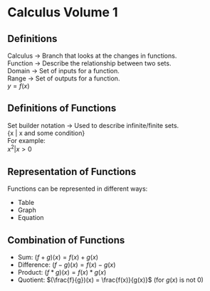 # Calculus Volume 1

## Definitions

Calculus -> Branch that looks at the changes in functions.  
Function -> Describe the relationship between two sets.  
Domain -> Set of inputs for a function.  
Range -> Set of outputs for a function.  
$y = f(x)$  

## Definitions of Functions

Set builder notation -> Used to describe infinite/finite sets.  
{x | x and some condition}  
For example:  
${x^2 | x > 0}$  

## Representation of Functions

Functions can be represented in different ways:

- Table
- Graph
- Equation

## Combination of Functions

- Sum: $(f + g)(x) = f(x) + g(x)$
- Difference: $(f - g)(x) = f(x) - g(x)$
- Product: $(f * g)(x) = f(x)*g(x)$
- Quotient: $(\frac{f}{g})(x) = \frac{f(x)}{g(x)}$ (for $g(x)$ is not $0$)
